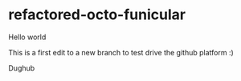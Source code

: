 # refactored-octo-funicular
Hello world

This is a first edit to a new branch to test drive the github platform :)

Dughub
